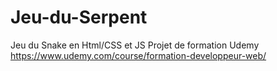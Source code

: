 # Jeu-du-Serpent
Jeu du Snake en Html/CSS et JS
Projet de formation Udemy
https://www.udemy.com/course/formation-developpeur-web/
